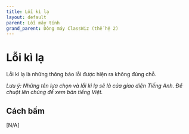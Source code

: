 ```yaml
---
title: Lỗi kì lạ
layout: default
parent: Lỗi máy tính
grand_parent: Dòng máy ClassWiz (thế hệ 2)
---
```


# Lỗi kì lạ
Lỗi kì lạ là những thông báo lỗi được hiện ra không đúng chỗ.

*Lưu ý: Những tên lựa chọn và lỗi kì lạ sẽ là của giao diện Tiếng Anh. Để chuột lên chúng để xem bản tiếng Việt.*

## Cách bấm
[N/A]